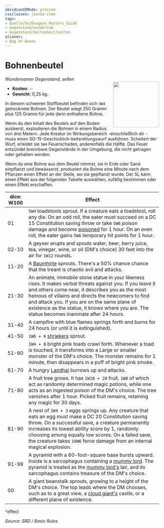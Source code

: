 ```yaml
---
obsidianUIMode: preview
cssclasses: json5e-item
tags:
- Quelle/5e/Dungeon_Masters_Guide
- Gegenstand/wundersam
- Gegenstand/Seltenheit/selten
aliases:
- Bag of Beans
---
```

# Bohnenbeutel
*Wundersamer Gegenstand, selten*  
<img src="Gegenstände/Bohnenbeutel.webp" align="right" width="150">

- **Kosten**: ⏤
- **Gewicht**: 0,25 kg.

In diesem schweren Stoffbeutel befinden sich `3W4` getrocknete Bohnen. Der Beutel wiegt 250 Gramm plus 125 Gramm für jede darin enthaltene Bohne.

Wenn du den Inhalt des Beutels auf den Boden ausleerst, explodieren die Bohnen in einem Radius von drei Metern. Jede Kreatur im Wirkungsbereich -einschließlich dir - muss einen SG-15-Geschicklich-keitsrettungswurf ausführen. Scheitert der Wurf, erleidet sie `5W4` Feuerschaden, anderenfalls die Hälfte. Das Feuer entzündet brennbare Gegenstände in der Umgebung, die nicht getragen oder gehalten werden.

Wenn du eine Bohne aus dem Beutel nimmst, sie in Erde oder Sand einpflanzt und bewässerst, produziert die Bohne eine Minute nach dem Pflanzen einen Effekt an der Stelle, wo sie gepflanzt wurde. Der SL kann einen Effekt aus der folgenden Tabelle auswählen, zufällig bestimmen oder einen Effekt erschaffen.

| dice: W100 | Effect |
|------------|--------|
| 01 | `5W4` toadstools sprout. If a creature eats a toadstool, roll any die. On an odd roll, the eater must succeed on a DC 15 Constitution saving throw or take `5W6` poison damage and become [poisoned](rules/conditions.md#poisoned) for 1 hour. On an even roll, the eater gains `5W6` temporary hit points for 1 hour. |
| 02-10 | A geyser erupts and spouts water, beer, berry juice, tea, vinegar, wine, or oil (DM's choice) 30 feet into the air for `1W12` rounds. |
| 11-20 | A [Baumhirte](Baumhirte.md) sprouts. There's a 50% chance chance that the treant is chaotic evil and attacks. |
| 21-30 | An animate, immobile stone statue in your likeness rises. It makes verbal threats against you. If you leave it and others come near, it describes you as the most heinous of villains and directs the newcomers to find and attack you. If you are on the same plane of existence as the statue, it knows where you are. The statue becomes inanimate after 24 hours. |
| 31-40 | A campfire with blue flames springs forth and burns for 24 hours (or until it is extinguished). |
| 41-50 | `1W6 + 6` [shriekers](Kreischer.md) sprout. |
| 51-60 | `1W4 + 8` bright pink toads crawl forth. Whenever a toad is touched, it transforms into a Large or smaller monster of the DM's choice. The monster remains for 1 minute, then disappears in a puff of bright pink smoke. |
| 61-70 | A hungry [Landhai](Landhai.md) burrows up and attacks. |
| 71-80 | A fruit tree grows. It has `1W10 + 20` fruit, `1W8` of which act as randomly determined magic potions, while one acts as an ingested poison of the DM's choice. The tree vanishes after 1 hour. Picked fruit remains, retaining any magic for 30 days. |
| 81-90 | A nest of `1W4 + 3` eggs springs up. Any creature that eats an egg must make a DC 20 Constitution saving throw. On a successful save, a creature permanently increases its lowest ability score by 1, randomly choosing among equally low scores. On a failed save, the creature takes `10W6` force damage from an internal magical explosion. |
| 91-99 | A pyramid with a 60-foot-square base bursts upward. Inside is a sarcophagus containing a [mummy lord](Mumienfürst.md). The pyramid is treated as the [mummy lord's](Mumienfürst.md) lair, and its sarcophagus contains treasure of the DM's choice. |
| 00 | A giant beanstalk sprouts, growing to a height of the DM's choice. The top leads where the DM chooses, such as to a great view, a [cloud giant's](Wolkenriese.md) castle, or a different plane of existence. |
^effect

*Source: SRD / Basic Rules*